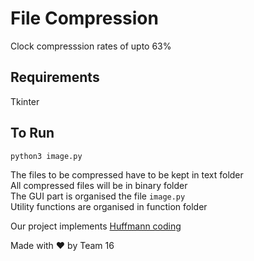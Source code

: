 # File Compression

Clock compresssion rates of upto 63%

## Requirements
Tkinter

## To Run
`python3 image.py`

The files to be compressed have to be kept in text folder<br>
All compressed files will be in binary folder<br>
The GUI part is organised the file `image.py`<br>
Utility functions are organised in function folder<br>

Our project implements [Huffmann coding](https://en.wikipedia.org/wiki/Huffman_coding)

Made with :heart: by Team 16
